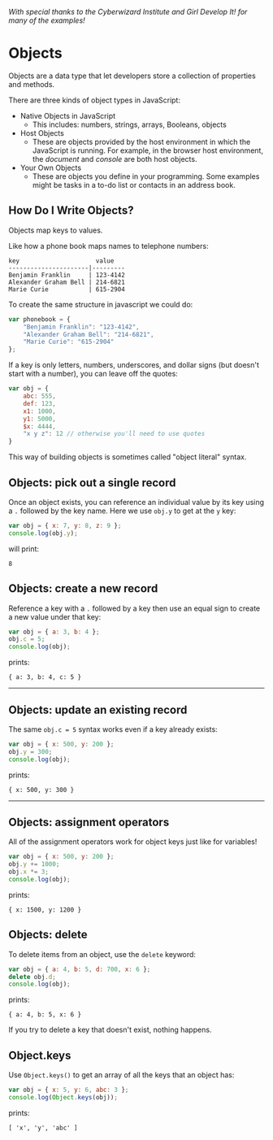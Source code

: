 _With special thanks to the Cyberwizard Institute and Girl Develop It! for many of the examples!_

# Objects

Objects are a data type that let developers store a collection of properties and methods.

There are three kinds of object types in JavaScript:

* Native Objects in JavaScript
  * This includes: numbers, strings, arrays, Booleans, objects
* Host Objects  
  * These are objects provided by the host environment in which the JavaScript is running. For example, in the browser host environment, the _document_ and _console_ are both host objects.
* Your Own Objects  
  * These are objects you define in your programming. Some examples might be tasks in a to-do list or contacts in an address book.

## How Do I Write Objects?

Objects map keys to values.

Like how a phone book maps names to telephone numbers:

```
key                     value
----------------------|---------
Benjamin Franklin     | 123-4142
Alexander Graham Bell | 214-6821
Marie Curie           | 615-2904
```

To create the same structure in javascript we could do:

``` js
var phonebook = {
    "Benjamin Franklin": "123-4142",
    "Alexander Graham Bell": "214-6821",
    "Marie Curie": "615-2904"
};
```

If a key is only letters, numbers, underscores, and dollar
signs (but doesn't start with a number), you can leave off
the quotes:

``` js
var obj = {
    abc: 555,
    def: 123,
    x1: 1000,
    y1: 5000,
    $x: 4444,
    "x y z": 12 // otherwise you'll need to use quotes
}
```

This way of building objects is sometimes called
"object literal" syntax.

## Objects: pick out a single record

Once an object exists, you can reference an individual value
by its key using a `.` followed by the key name. Here we use
`obj.y` to get at the `y` key:

``` js
var obj = { x: 7, y: 8, z: 9 };
console.log(obj.y);
```

will print:

```
8
```

## Objects: create a new record

Reference a key with a `.` followed by a key then use an
equal sign to create a new value under that key:

``` js
var obj = { a: 3, b: 4 };
obj.c = 5;
console.log(obj);
```

prints:

```
{ a: 3, b: 4, c: 5 }
```
---
## Objects: update an existing record

The same `obj.c = 5` syntax works even if a key already
exists:

``` js
var obj = { x: 500, y: 200 };
obj.y = 300;
console.log(obj);
```

prints:

```
{ x: 500, y: 300 }
```
---
## Objects: assignment operators

All of the assignment operators work for object keys just
like for variables!

``` js
var obj = { x: 500, y: 200 };
obj.y += 1000;
obj.x *= 3;
console.log(obj);
```

prints:

```
{ x: 1500, y: 1200 }
```

## Objects: delete

To delete items from an object, use the `delete` keyword:

``` js
var obj = { a: 4, b: 5, d: 700, x: 6 };
delete obj.d;
console.log(obj);
```

prints:

```
{ a: 4, b: 5, x: 6 }
```

If you try to delete a key that doesn't exist, nothing
happens.

## Object.keys

Use `Object.keys()` to get an array of all the keys that an
object has:

``` js
var obj = { x: 5, y: 6, abc: 3 };
console.log(Object.keys(obj));
```

prints:

```
[ 'x', 'y', 'abc' ]
```
